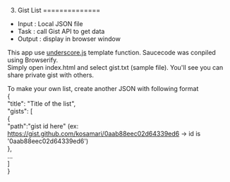 03. Gist List
==============
* Input : Local JSON file  
* Task : call Gist API to get data  
* Output : display in browser window  

This app use [underscore.js](http://underscorejs.org/) template function. Saucecode was conpiled using Browserify.  
Simply open index.html and select gist.txt (sample file). You'll see you can share private gist with others.  


To make your own list, create another JSON with following format  
    {  
    "title": "Title of the list",  
    "gists": [  
        {  
          "path":"gist id here" (ex: https://gist.github.com/kosamari/0aab88eec02d64339ed6 -> id is '0aab88eec02d64339ed6')  
        },  
        ...  
      ]  
    }  
